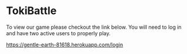 # TokiBattle

To view our game please checkout the link below. You will need to log in and have two active users to properly play. 

https://gentle-earth-81618.herokuapp.com/login
